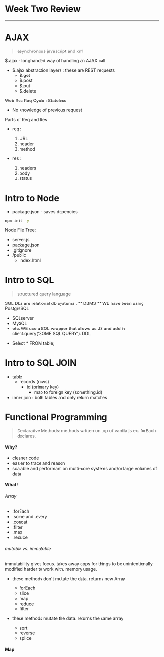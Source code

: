 # Week Two Review
***
# AJAX
> asynchronous javascript and xml

$.ajax - longhanded way of handling an AJAX call
* $.ajax abstraction layers : these are REST requests
  * $.get
  * $.post
  * $.put
  * $.delete

Web Res Req Cycle : Stateless
* No knowledge of previous request

Parts of Req and Res
* req :
  1. URL
  2. header
  3. method


* res :
  1. headers
  2. body
  3. status


# Intro to Node
* package.json - saves depencies
```sh
npm init -y
```

Node File Tree:
- server.js
- package.json
- .gitignore
- /public
  - index.html

# Intro to SQL
> structured query language

SQL Dbs are relational db systems : ** DBMS **
WE have been using PostgreSQL
  * SQLserver
  * MySQL
  * etc.
WE use a SQL wrapper that allows us JS and add in client.query('SOME SQL QUERY').
DDL
- Select * FROM table;


# Intro to SQL JOIN
- table
  - records (rows)
    - id (primary key)
      - map to foreign key (something.id)
- inner join : both tables and only return matches

# Functional Programming
> Declarative Methods: methods written on top of vanilla js
> ex. forEach declares.

#### Why?
* cleaner code
* easier to trace and reason
* scalable and performant on multi-core systems and/or large volumes of data

#### What!
###### Array
* .forEach
* .some and .every
* .concat
* .filter
* .map
* .reduce

###### mutable vs. immutable
immutability gives focus. takes away opps for things to be unintentionally modified
harder to work with. memory usage.

* these methods don't mutate the data. returns new Array
  * forEach
  * slice
  * map
  * reduce
  * filter


* these methods mutate the data. returns the same array
  * sort
  * reverse
  * splice


#### Map
